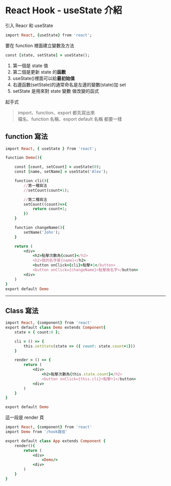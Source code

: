 # React Hook - useState 介紹

引入 Reacr 和 useState

```ruby
import React, {useState} from 'react';
```

要在 function 裡面建立變數及方法

```ruby
const [state, setState] = useState();
```

1. 第一個是 state 值
2. 第二個是更新 state 的**函數**
3. useState()裡面可以給**最初始值**
4. 右邊函數(setState)的通常命名是左邊的變數(state)加 set
5. setState 是用來對 state 變數 做改變的函式

起手式

> import、function、export 都先寫出來<br>
> 檔名、function 名稱、export default 名稱 都要一樣<br>

## function 寫法

```ruby
import React, { useState } from 'react';

function Demo(){

    const [count, setCount] = useState(0);
    const [name, setName] = useState('Alex');

    function cli(){
        //第一種寫法
        //setCount(count+1);

        //第二種寫法
        setCount((count)=>{
            return count+1;
        })
    }

    function changeName(){
        setName('John');
    }

    return (
        <div>
            <h2>點擊次數為{count}</h2>
            <h2>我的名字是{name}</h2>
            <button onClick={cli}>點擊+1</button>
            <button onClick={changeName}>點擊換名字</button>
        <div>
    )
}
export default Demo

```

---

## Class 寫法

```ruby
import React, {component} from 'react'
export default class Demo extends Component{
    state = { count:0 };

    cli = () => {
        this.setState(state => ({ count: state.count+1}))
    }

    render = () => {
        return (
            <div>
                <h2>點擊次數為{this.state.count}</h2>
                <button onClick={this.cli}>點擊+1</button>
            <div>
        )
    }
}

export default Demo

```

這一段是 render 頁

```ruby
import React, {component} from 'react'
import Demo from '/hook路徑'

export default class App extends Component {
    render(){
        return (
            <div>
                <Demo/>
            <div>
        )
    }
}

```
